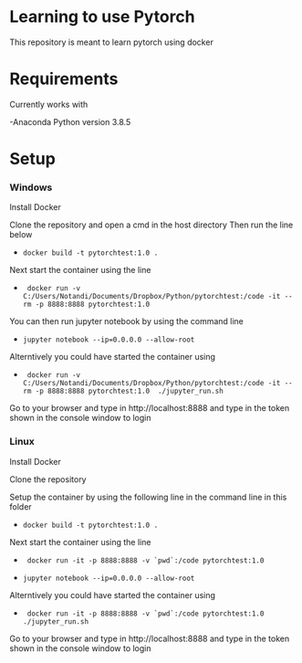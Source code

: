 # Learning to use Pytorch

This repository is meant to learn pytorch using docker

# Requirements

Currently works with

-Anaconda Python version 3.8.5

# Setup

### Windows

Install Docker

Clone the repository and open a cmd in the host directory
Then run the line below

* ```docker build -t pytorchtest:1.0 . ```

Next start the container using the line

* ``` docker run -v C:/Users/Notandi/Documents/Dropbox/Python/pytorchtest:/code -it --rm -p 8888:8888 pytorchtest:1.0```

You can then run jupyter notebook by using the command line

* ```jupyter notebook --ip=0.0.0.0 --allow-root ```

Alterntively you could have started the container using 

* ``` docker run -v C:/Users/Notandi/Documents/Dropbox/Python/pytorchtest:/code -it --rm -p 8888:8888 pytorchtest:1.0  ./jupyter_run.sh```

Go to your browser and type in http://localhost:8888 and type in the token shown in the console window to login

### Linux 

Install Docker 

Clone the repository

Setup the container by using the following line in the command line in this folder

* ```docker build -t pytorchtest:1.0 . ```

Next start the container using the line

* ``` docker run -it -p 8888:8888 -v `pwd`:/code pytorchtest:1.0```

* ```jupyter notebook --ip=0.0.0.0 --allow-root ```

Alterntively you could have started the container using 

* ``` docker run -it -p 8888:8888 -v `pwd`:/code pytorchtest:1.0 ./jupyter_run.sh```

Go to your browser and type in http://localhost:8888 and type in the token shown in the console window to login